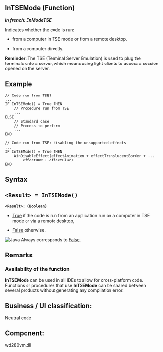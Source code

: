 


## InTSEMode (Function)

***In french: EnModeTSE***



<a name="XUse"></a>
<a name="Use"></a>
<a name="description"></a>
Indicates whether the code is run:

- from a computer in TSE mode or from a remote desktop.

- from a computer directly.  




**Reminder**: The TSE (Terminal Server Emulation) is used to plug the terminals onto a server, which means using light clients to access a session opened on the server.


<a name="Example1"></a>
<a name="sample_code"></a>

## Example


```wl
// Code run from TSE? 
...
IF InTSEMode() = True THEN
	// Procedure run from TSE
	...
ELSE
	// Standard case
	// Process to perform
	...
END
```
<a name="Example2"></a>

```wl
// Code run from TSE: disabling the unsupported effects 
...
IF InTSEMode() = True THEN
	WinDisableEffect(effectAnimation + effectTranslucentBorder + ...
		effectDDW + effectBlur)
END
```

<a name="XSYNTAX"></a>
<a name="SYNTAX1"></a>

## Syntax

`<Result> = InTSEMode()`
---

**`<Result>: (Boolean)`**



- <u><u><u><u>True</u></u></u></u> if the code is run from an application run on a computer in TSE mode or via a remote desktop, 

- <u><u><u><u>False</u></u></u></u> otherwise.


![Java](https://doc.pcsoft.fr/ext/images/us/JAVA.png) Always corresponds to <u><u><u><u>False</u></u></u></u>.   




<a name="NOTE0"></a>
<a name="NOTE0_1"></a>

## Remarks


### Availability of the function
<a name="availability_the_function_ELTPARAGRAPHE000238"></a>

**InTSEMode** can be used in all IDEs to allow for cross-platform code. Functions or procedures that use **InTSEMode** can be shared between several products without generating any compilation error.

<a name="XComponent"></a>

## Business / UI classification:
Neutral code
## Component:
wd280vm.dll
